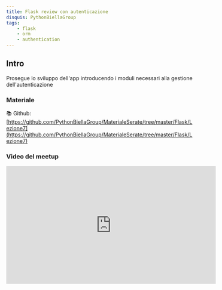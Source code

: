```yaml
---
title: Flask review con autenticazione
disquis: PythonBiellaGroup
tags:
    - flask
    - orm
    - authentication
---
```

## Intro

Prosegue lo sviluppo dell'app introducendo i moduli necessari alla gestione dell'autenticazione

### Materiale

📚 Github:
[https://github.com/PythonBiellaGroup/MaterialeSerate/tree/master/Flask/Lezione7](https://github.com/PythonBiellaGroup/MaterialeSerate/tree/master/Flask/Lezione7)

### Video del meetup

<iframe width="560" height="315" src="https://www.youtube.com/embed/bwOsvfnOjVo?si=HT3d6wQnKcOk2ZYZ" title="YouTube video player" frameborder="0" allow="accelerometer; autoplay; clipboard-write; encrypted-media; gyroscope; picture-in-picture; web-share" allowfullscreen></iframe>